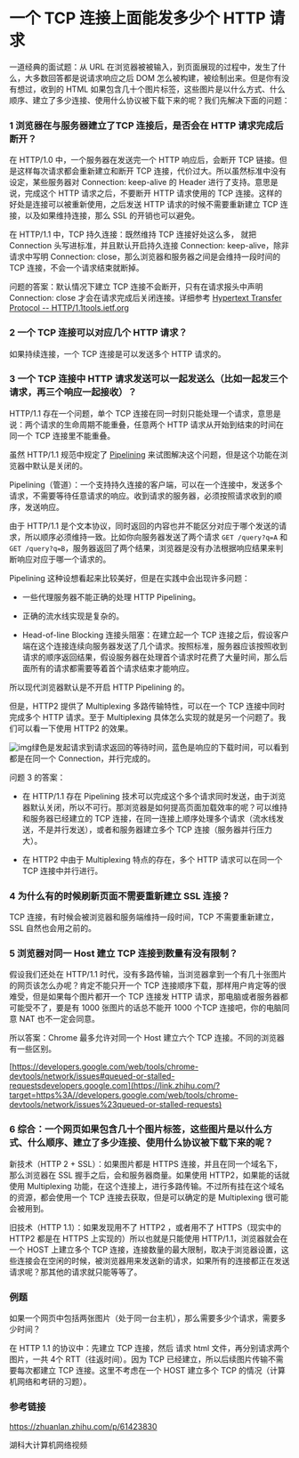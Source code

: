 # 一个 TCP 连接上面能发多少个 HTTP 请求

一道经典的面试题：从 URL 在浏览器被被输入，到页面展现的过程中，发生了什么，大多数回答都是说请求响应之后 DOM 怎么被构建，被绘制出来。但是你有没有想过，收到的 HTML 如果包含几十个图片标签，这些图片是以什么方式、什么顺序、建立了多少连接、使用什么协议被下载下来的呢？我们先解决下面的问题：

### 1 浏览器在与服务器建立了TCP 连接后，是否会在 HTTP 请求完成后断开？

在 HTTP/1.0 中，一个服务器在发送完一个 HTTP 响应后，会断开 TCP 链接。但是这样每次请求都会重新建立和断开 TCP 连接，代价过大。所以虽然标准中没有设定，某些服务器对 Connection: keep-alive 的 Header 进行了支持。意思是说，完成这个 HTTP 请求之后，不要断开 HTTP 请求使用的 TCP 连接。这样的好处是连接可以被重新使用，之后发送 HTTP 请求的时候不需要重新建立 TCP 连接，以及如果维持连接，那么 SSL 的开销也可以避免。

在 HTTP/1.1 中，TCP 持久连接：既然维持 TCP 连接好处这么多， 就把 Connection 头写进标准，并且默认开启持久连接 Connection: keep-alive，除非请求中写明 Connection: close，那么浏览器和服务器之间是会维持一段时间的 TCP 连接，不会一个请求结束就断掉。

问题的答案：默认情况下建立 TCP 连接不会断开，只有在请求报头中声明 Connection: close 才会在请求完成后关闭连接。详细参考 [Hypertext Transfer Protocol -- HTTP/1.1tools.ietf.org](https://link.zhihu.com/?target=https%3A//tools.ietf.org/html/rfc2616%23section-8.1)



### 2 一个 TCP 连接可以对应几个 HTTP 请求？

如果持续连接，一个 TCP 连接是可以发送多个 HTTP 请求的。



### 3 一个 TCP 连接中 HTTP 请求发送可以一起发送么（比如一起发三个请求，再三个响应一起接收）？

HTTP/1.1 存在一个问题，单个 TCP 连接在同一时刻只能处理一个请求，意思是说：两个请求的生命周期不能重叠，任意两个 HTTP 请求从开始到结束的时间在同一个 TCP 连接里不能重叠。

虽然 HTTP/1.1 规范中规定了 [Pipelining](https://link.zhihu.com/?target=https%3A//tools.ietf.org/html/rfc2616%23section-8.1.2.2) 来试图解决这个问题，但是这个功能在浏览器中默认是关闭的。

Pipelining（管道）：一个支持持久连接的客户端，可以在一个连接中，发送多个请求，不需要等待任意请求的响应。收到请求的服务器，必须按照请求收到的顺序，发送响应。

由于 HTTP/1.1 是个文本协议，同时返回的内容也并不能区分对应于哪个发送的请求，所以顺序必须维持一致。比如你向服务器发送了两个请求 `GET /query?q=A` 和 `GET /query?q=B`，服务器返回了两个结果，浏览器是没有办法根据响应结果来判断响应对应于哪一个请求的。

Pipelining 这种设想看起来比较美好，但是在实践中会出现许多问题：

- 一些代理服务器不能正确的处理 HTTP Pipelining。
- 正确的流水线实现是复杂的。

- Head-of-line Blocking 连接头阻塞：在建立起一个 TCP 连接之后，假设客户端在这个连接连续向服务器发送了几个请求。按照标准，服务器应该按照收到请求的顺序返回结果，假设服务器在处理首个请求时花费了大量时间，那么后面所有的请求都需要等着首个请求结束才能响应。

所以现代浏览器默认是不开启 HTTP Pipelining 的。

但是，HTTP2 提供了 Multiplexing 多路传输特性，可以在一个 TCP 连接中同时完成多个 HTTP 请求。至于 Multiplexing 具体怎么实现的就是另一个问题了。我们可以看一下使用 HTTP2 的效果。

![img](https://pic1.zhimg.com/80/v2-18674617fd7dbde4a6ab2a44611b53bc_1440w.jpg)绿色是发起请求到请求返回的等待时间，蓝色是响应的下载时间，可以看到都是在同一个 Connection，并行完成的。

问题 3 的答案：

- 在 HTTP/1.1 存在 Pipelining 技术可以完成这个多个请求同时发送，由于浏览器默认关闭，所以不可行。那浏览器是如何提高页面加载效率的呢？可以维持和服务器已经建立的 TCP 连接，在同一连接上顺序处理多个请求（流水线发送，不是并行发送），或者和服务器建立多个 TCP 连接（服务器并行压力大）。

- 在 HTTP2 中由于 Multiplexing 特点的存在，多个 HTTP 请求可以在同一个 TCP 连接中并行进行。



### 4 为什么有的时候刷新页面不需要重新建立 SSL 连接？

TCP 连接，有时候会被浏览器和服务端维持一段时间，TCP 不需要重新建立，SSL 自然也会用之前的。



### 5 浏览器对同一 Host 建立 TCP 连接到数量有没有限制？

假设我们还处在 HTTP/1.1 时代，没有多路传输，当浏览器拿到一个有几十张图片的网页该怎么办呢？肯定不能只开一个 TCP 连接顺序下载，那样用户肯定等的很难受，但是如果每个图片都开一个 TCP 连接发 HTTP 请求，那电脑或者服务器都可能受不了，要是有 1000 张图片的话总不能开 1000 个TCP 连接吧，你的电脑同意 NAT 也不一定会同意。

所以答案：Chrome 最多允许对同一个 Host 建立六个 TCP 连接。不同的浏览器有一些区别。

[https://developers.google.com/web/tools/chrome-devtools/network/issues#queued-or-stalled-requestsdevelopers.google.com](https://link.zhihu.com/?target=https%3A//developers.google.com/web/tools/chrome-devtools/network/issues%23queued-or-stalled-requests)



### 6 综合：一个网页如果包含几十个图片标签，这些图片是以什么方式、什么顺序、建立了多少连接、使用什么协议被下载下来的呢？

新技术（HTTP 2 + SSL）：如果图片都是 HTTPS 连接，并且在同一个域名下，那么浏览器在 SSL 握手之后，会和服务器商量。如果使用 HTTP2，如果能的话就使用 Multiplexing 功能，在这个连接上，进行多路传输。不过所有挂在这个域名的资源，都会使用一个 TCP 连接去获取，但是可以确定的是 Multiplexing 很可能会被用到。

旧技术（HTTP 1.1）：如果发现用不了 HTTP2 ，或者用不了 HTTPS（现实中的 HTTP2 都是在 HTTPS 上实现的）所以也就是只能使用 HTTP/1.1，浏览器就会在一个 HOST 上建立多个 TCP 连接，连接数量的最大限制，取决于浏览器设置，这些连接会在空闲的时候，被浏览器用来发送新的请求，如果所有的连接都正在发送请求呢？那其他的请求就只能等等了。



### 例题

如果一个网页中包括两张图片（处于同一台主机），那么需要多少个请求，需要多少时间？

在 HTTP 1.1 的协议中：先建立 TCP 连接，然后 请求 html 文件，再分别请求两个图片，一共 4个 RTT（往返时间）。因为 TCP 已经建立，所以后续图片传输不需要每次都建立 TCP 连接。这里不考虑在一个 HOST 建立多个 TCP 的情况（计算机网络和考研的习题）。



### 参考链接

https://zhuanlan.zhihu.com/p/61423830

湖科大计算机网络视频

